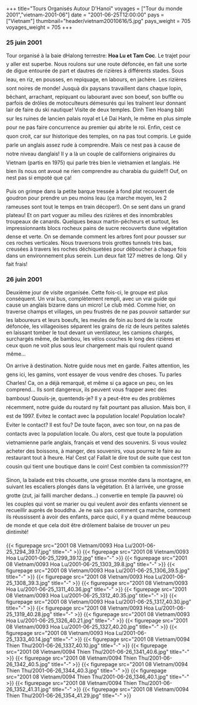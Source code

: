 +++
title="Tours Organisés Autour D'Hanoï"
voyages = ["Tour du monde 2001","vietnam-2001-06"]
date = "2001-06-25T12:00:00"
pays = ["Vietnam"]
thumbnail="header/vietnam20010616/5.jpg"
pays_weight = 705
voyages_weight = 705
+++
### 25 juin 2001

Tour organisé à la baie dHalong terrestre: <b>Hoa Lu et Tam Coc</b>. Le trajet 
pour y aller est superbe. Nous roulons sur une route défoncée, en fait une sorte 
de digue entourée de part et dautres de rizières à différents stades. Sous 
leau, en riz, en pousses, en repiquage, en labours, en jachère. Les rizières 
sont noires de monde! Jusquà dix paysans travaillent dans chaque lopin, bêchant, 
arrachant, repiquant ou labourant avec son boeuf, son buffle ou parfois de drôles 
de motoculteurs démesurés qui les traînent leur donnant lair de faire du ski 
nautique! Visite de deux temples. Dinh Tien Hoang bâti sur les ruines de lancien 
palais royal et Lé Dai Hanh, le même en plus simple pour ne pas faire concurrence 
au premier qui abrite le roi. Enfin, cest ce quon croit, car sur lhistorique 
des temples, on na pas tout compris. Le guide parle un anglais assez rude à 
comprendre. Mais ce nest pas à cause de notre niveau danglais! Il y a là un 
couple de californiens originaires du Vietnam (partis en 1975) qui parle très 
bien le vietnamien et langlais. Hé bien ils nous ont avoué ne rien comprendre 
au charabia du guide!!! Ouf, on nest pas si empoté que ça!

Puis on grimpe dans la petite barque tressée à fond plat recouvert de goudron 
pour prendre un peu moins leau (ça marche moyen, les 2 rameuses sont tout le 
temps en train décoper!). On se sent dans un grand plateau! Et on part voguer 
au milieu des rizières et des innombrables troupeaux de canards. Quelques beaux 
martin-pêcheurs et surtout, les impressionnants blocs rocheux pains de sucre 
recouverts dune végétation dense et verte. On se demande comment les arbres 
font pour pousser sur ces roches verticales. Nous traversons trois grottes tunnels 
très bas, creusées à travers les roches déchiquetées pour déboucher à chaque 
fois dans un environnement plus serein. Lun deux fait 127 mètres de long. 
Qil y fait frais!

### 26 juin 2001

Deuxième jour de visite organisée. Cette fois-ci, le groupe est plus conséquent. 
Un vrai bus, complètement rempli, avec un vrai guide qui cause un anglais bizarre 
dans un micro! Le club méd. Comme hier, on traverse champs et villages, un peu 
frustrés de ne pas pouvoir sattarder sur les laboureurs et leurs boeufs, les 
meules de foin au bord de la route défoncée, les villageoises séparent les grains 
de riz de leurs petites saletés en laissant tomber le tout devant un ventilateur, 
les camions chargés, surchargés même, de bambou, les vélos couches le long des 
rizières et ceux quon ne voit plus sous leur chargement mais qui roulent quand 
même...

On arrive à destination. Notre guide nous met en garde. Faites attention, 
les gens ici, les gamins, vont essayer de vous vendre des choses. Tu parles 
Charles! Ca, on a déjà remarqué, et même si ça agace un peu, on les comprend... 
Ils sont dangereux, ils peuvent vous frapper avec des bambous! Quouïs-je, 
quentends-je? Il y a peut-être eu des problèmes récemment, notre guide du routard 
ny fait pourtant pas allusion. Mais bon, il est de 1997. Evitez le contact 
avec la population locale! Population locale? Eviter le contact? Il est fou? 
De toute façon, avec son tour, on na pas de contacts avec la population locale. 
Ou alors, cest que toute la population vietnamienne parle anglais, français 
et vend des souvenirs. Si vous voulez acheter des boissons, à manger, des souvenirs, 
vous pourrez le faire au restaurant tout à lheure. Ha! Cest ça! Fallait le 
dire tout de suite que cest ton cousin qui tient une boutique dans le coin! 
Cest combien ta commission???

Sinon, la balade est très chouette, une grosse montée dans la montagne, en 
suivant les escaliers plongés dans la végétation. Et à larrivée, une grosse 
grotte (zut, jai failli marcher dedans...) convertie en temple (la pauvre) 
où les couples qui vont se marier ou qui veulent avoir des enfants viennent 
se recueillir auprès de bouddha. Je ne sais pas comment ça marche, comment ils 
réussissent à avoir des enfants, parce quici, il y a quand même beaucoup de 
monde et que cela doit être drôlement balaise de trouver un peu dintimité!


<div id="TOTO">{{< figurepage src="2001 08 Vietnam/0093 Hoa Lu/2001-06-25_1294_39.17.jpg" title="-"  >}}
{{< figurepage src="2001 08 Vietnam/0093 Hoa Lu/2001-06-25_1299_39.12.jpg" title="-"  >}}
{{< figurepage src="2001 08 Vietnam/0093 Hoa Lu/2001-06-25_1303_39.8.jpg" title="-"  >}}
{{< figurepage src="2001 08 Vietnam/0093 Hoa Lu/2001-06-25_1306_39.5.jpg" title="-"  >}}
{{< figurepage src="2001 08 Vietnam/0093 Hoa Lu/2001-06-25_1308_39.3.jpg" title="-"  >}}
{{< figurepage src="2001 08 Vietnam/0093 Hoa Lu/2001-06-25_1311_40.36.jpg" title="-"  >}}
{{< figurepage src="2001 08 Vietnam/0093 Hoa Lu/2001-06-25_1312_40.35.jpg" title="-"  >}}
{{< figurepage src="2001 08 Vietnam/0093 Hoa Lu/2001-06-25_1317_40.30.jpg" title="-"  >}}
{{< figurepage src="2001 08 Vietnam/0093 Hoa Lu/2001-06-25_1319_40.28.jpg" title="-"  >}}
{{< figurepage src="2001 08 Vietnam/0093 Hoa Lu/2001-06-25_1326_40.21.jpg" title="-"  >}}
{{< figurepage src="2001 08 Vietnam/0093 Hoa Lu/2001-06-25_1327_40.20.jpg" title="-"  >}}
{{< figurepage src="2001 08 Vietnam/0093 Hoa Lu/2001-06-25_1333_40.14.jpg" title="-"  >}}
{{< figurepage src="2001 08 Vietnam/0094 Thien Thu/2001-06-26_1337_40.10.jpg" title="-"  >}}
{{< figurepage src="2001 08 Vietnam/0094 Thien Thu/2001-06-26_1341_40.6.jpg" title="-"  >}}
{{< figurepage src="2001 08 Vietnam/0094 Thien Thu/2001-06-26_1342_40.5.jpg" title="-"  >}}
{{< figurepage src="2001 08 Vietnam/0094 Thien Thu/2001-06-26_1344_40.3.jpg" title="-"  >}}
{{< figurepage src="2001 08 Vietnam/0094 Thien Thu/2001-06-26_1346_40.1.jpg" title="-"  >}}
{{< figurepage src="2001 08 Vietnam/0094 Thien Thu/2001-06-26_1352_41.31.jpg" title="-"  >}}
{{< figurepage src="2001 08 Vietnam/0094 Thien Thu/2001-06-26_1354_41.29.jpg" title="-"  >}}
</DIV>

